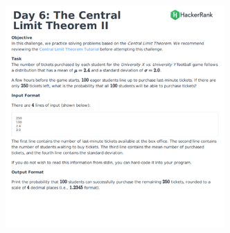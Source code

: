 ![](https://github.com/govindrathore27/10-Days-of-Stats/blob/main/Day%206/Day%206%20Central%20Theorem%202/Day%206%202.PNG)
